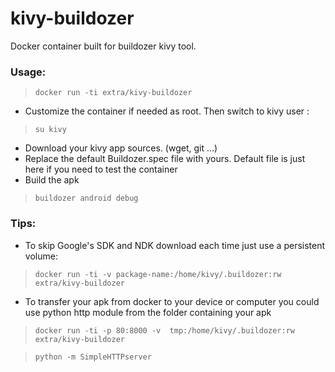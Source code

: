 # kivy-buildozer

Docker container built for buildozer kivy tool.

### Usage:

> `docker run -ti extra/kivy-buildozer`

- Customize the container if needed as root. Then switch to kivy user :

> `su kivy`

- Download your kivy app sources. (wget, git ...)
- Replace the default Buildozer.spec file with yours. Default file is just here if you need to test the container
- Build the apk

> `buildozer android debug`

### Tips:
- To skip Google's SDK and NDK download each time just use a persistent volume:

> `docker run -ti -v package-name:/home/kivy/.buildozer:rw extra/kivy-buildozer`

- To transfer your apk from docker to your device or computer you could use python http module from the folder containing your apk

> `docker run -ti -p 80:8000 -v  tmp:/home/kivy/.buildozer:rw extra/kivy-buildozer`

> `python -m SimpleHTTPserver`
